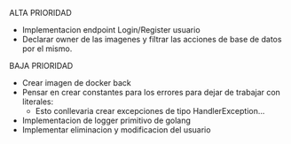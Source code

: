 
ALTA PRIORIDAD
- Implementacion endpoint Login/Register usuario
- Declarar owner de las imagenes y filtrar las acciones de base de datos por el mismo.

BAJA PRIORIDAD 
- Crear imagen de docker back
- Pensar en crear constantes para los errores para dejar de trabajar con literales:
    - Esto conllevaria crear excepciones de tipo HandlerException...
- Implementacion de logger primitivo de golang
- Implementar eliminacion y modificacion del usuario
